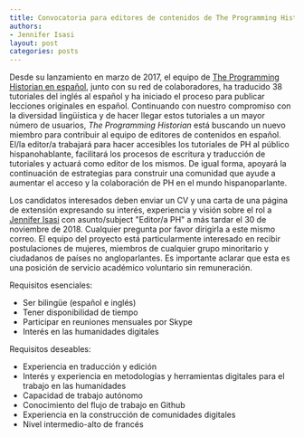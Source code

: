 ```yaml
---
title: Convocatoria para editores de contenidos de The Programming Historian en español
authors:
- Jennifer Isasi
layout: post
categories: posts
---
```


Desde su lanzamiento en marzo de 2017, el equipo de [The Programming Historian en español](https://programminghistorian.org/es/), junto con su red de colaboradores, ha traducido 38 tutoriales del inglés al español y ha iniciado el proceso para publicar lecciones originales en español. Continuando con nuestro compromiso con la diversidad lingüística y de hacer llegar estos tutoriales a un mayor número de usuarios, *The Programming Historian* está buscando un nuevo miembro para contribuir al equipo de editores de contenidos en español. El/la editor/a trabajará para hacer accesibles los tutoriales de PH al público hispanohablante, facilitará los procesos de escritura y traducción de tutoriales y actuará como editor de los mismos. De igual forma, apoyará la continuación de estrategias para construir una comunidad que ayude a aumentar el acceso y la colaboración de PH en el mundo hispanoparlante.

Los candidatos interesados deben enviar un CV y una carta de una página de extensión expresando su interés, experiencia y visión sobre el rol a [Jennifer Isasi](jenniferbibat@gmail.com) con asunto/subject "Editor/a PH" a más tardar el 30 de noviembre de 2018. Cualquier pregunta por favor dirigirla a este mismo correo. El equipo del proyecto está particularmente interesado en recibir postulaciones de mujeres, miembros de cualquier grupo minoritario y ciudadanos de países no angloparlantes. Es importante aclarar que esta es una posición de servicio académico voluntario sin remuneración.

Requisitos esenciales:

* Ser bilingüe (español e inglés)
* Tener disponibilidad de tiempo
* Participar en reuniones mensuales por Skype
* Interés en las humanidades digitales

Requisitos deseables:

* Experiencia en traducción y edición
* Interés y experiencia en metodologías y herramientas digitales para el trabajo en las humanidades
* Capacidad de trabajo autónomo
* Conocimiento del flujo de trabajo en Github
* Experiencia en la construcción de comunidades digitales
* Nivel intermedio-alto de francés
